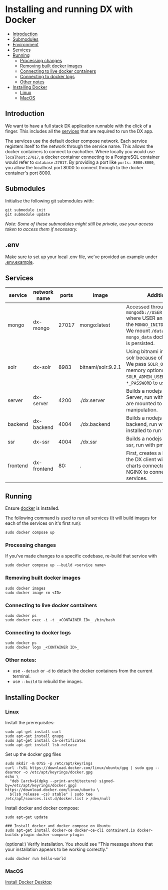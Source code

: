 # Installing and running DX with Docker
- [Introduction](#introduction)
- [Submodules](#submodules)
- [Environment](#env)
- [Services](#services)
- [Running](#running)
    - [Processing changes](#processing-changes)
    - [Removing built docker images](#removing-built-docker-images)
    - [Connecting to live docker containers](#connecting-to-live-docker-containers)
    - [Connecting to docker logs](#connecting-to-docker-logs)
    - [Other notes](#other-notes)
- [Installing Docker](#installing-docker)
    - [Linux](#linux)
    - [MacOS](#macos)

## Introduction
We want to have a full stack DX application runnable with the click of a finger. This includes all the [services](#services) that are required to run the DX app.

The services use the default docker compose network. Each service registers itself to the network through the service name. This allows the docker containers to connect to eachother. Where locally you would use `localhost:27017`, a docker container connecting to a PostgreSQL container would refer to `database:27017`. By providing a port like `ports: 8000:8000`, you allow the localhost port 8000 to connect through to the docker container's port 8000.

## Submodules
Initialise the following git submodules with:
```
git submodule init
git submodule update
```
_Note: Some of these submodules might still be private, use your access token to access them if necessary._

## .env
Make sure to set up your local .env file, we've provided an example under [.env.example](../.env.example).

## Services
| service | network name | ports | image | Additional notes |
|---|---|---|---|---|
| mongo | dx-mongo | 27017 | mongo:latest | Accessed through `mongodb://USER:PASS!@mongo:27017` where USER and PASS are set in the `MONGO_INITDB_` fields in .env.<br />We mount `/data/db` to our `mongo_data` docker 'volume', which is persisted. |
| solr | dx-solr | 8983 | bitnami/solr:9.2.1 | Using bitnami instead of default solr because of the env options. We pass `SOLR_OPTS` containing memory options. We're using `SOLR_ADMIN_USERNAME` and `*_PASSWORD` to use authentication. |
| server | dx-server | 4200 | ./dx.server | Builds a nodejs image with the DX Server, run with pm2. Directories are mounted to support file manipulation. |
| backend | dx-backend | 4004 | ./dx.backend | Builds a nodejs image with the DX backend, run with pm2. Java is installed to run the Solr post tool. |
| ssr | dx-ssr | 4004 | ./dx.ssr | Builds a nodejs image with the DX ssr, run with pm2. |
| frontend | dx-frontend | 80: | . | First, creates a build directory of the DX client with the rawgraphs charts connected. Then sets up NGINX to connect to each of the services. | 

## Running
Ensure [docker](#installing-docker) is installed. 

The following command is used to run all services (It will build images for each of the services on it's first run):
```
sudo docker compose up
```

### Processing changes
If you've made changes to a specific codebase, re-build that service with 
```
sudo docker compose up --build <service name>
```

### Removing built docker images
```
sudo docker images
sudo docker image rm <ID>
```

### Connecting to live docker containers 
```
sudo docker ps
sudo docker exec -i -t _<CONTAINER ID>_ /bin/bash
```

### Connecting to docker logs
```
sudo docker ps
sudo docker logs _<CONTAINER ID>_
```

### Other notes:
 - use `--detach` or `-d` to detach the docker containers from the current terminal.
 - use `--build` to rebuild the images.


## Installing Docker
### Linux
Install the prerequisites:
```
sudo apt-get install curl
sudo apt-get install gnupg
sudo apt-get install ca-certificates
sudo apt-get install lsb-release
```

Set up the docker gpg files
```
sudo mkdir -m 0755 -p /etc/apt/keyrings
curl -fsSL https://download.docker.com/linux/ubuntu/gpg | sudo gpg --dearmor -o /etc/apt/keyrings/docker.gpg
echo \
  "deb [arch=$(dpkg --print-architecture) signed-by=/etc/apt/keyrings/docker.gpg] https://download.docker.com/linux/ubuntu \
  $(lsb_release -cs) stable" | sudo tee /etc/apt/sources.list.d/docker.list > /dev/null
```

Install docker and docker compose:
```
sudo apt-get update

### Install docker and docker compose on Ubuntu
sudo apt-get install docker-ce docker-ce-cli containerd.io docker-buildx-plugin docker-compose-plugin
```

(optional:) Verify installation. You should see "This message shows that your installation appears to be working correctly."
```
sudo docker run hello-world
```

### MacOS
[Install Docker Desktop](https://docs.docker.com/desktop/install/mac-install/)
